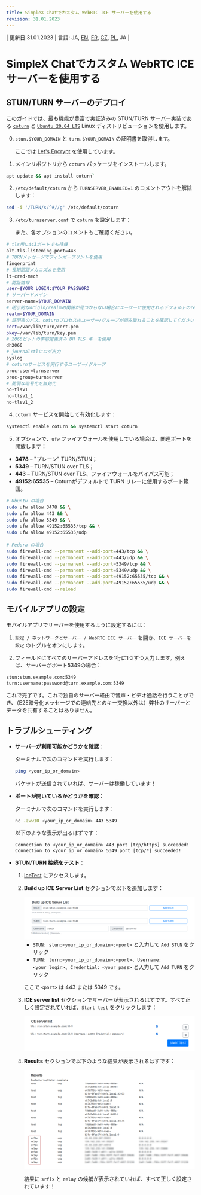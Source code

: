 ```yaml
---
title: SimpleX Chatでカスタム WebRTC ICE サーバーを使用する
revision: 31.01.2023
---
```


| 更新日 31.01.2023 | 言語: JA, [EN](/docs/WEBRTC.md), [FR](/docs/lang/fr/WEBRTC.md), [CZ](/docs/lang/cs/WEBRTC.md), [PL](/docs/lang/pl/WEBRTC.md), JA |

# SimpleX Chatでカスタム WebRTC ICE サーバーを使用する

## STUN/TURN サーバーのデプロイ

このガイドでは、最も機能が豊富で実証済みの STUN/TURN サーバー実装である [`coturn`](https://github.com/coturn/coturn) と [`Ubuntu 20.04 LTS`](https://ubuntu.com/download/server) Linux ディストリビューションを使用します。

0. `stun.$YOUR_DOMAIN` と `turn.$YOUR_DOMAIN` の証明書を取得します。

   ここでは [Let's Encrypt](https://letsencrypt.org/getting-started/) を使用しています。

1. メインリポジトリから `coturn` パッケージをインストールします。

```sh
apt update && apt install coturn`
```

2. `/etc/default/coturn` から `TURNSERVER_ENABLED=1` のコメントアウトを解除します：

```sh
sed -i '/TURN/s/^#//g' /etc/default/coturn
```

3. `/etc/turnserver.conf` で `coturn` を設定します：

   また、各オプションのコメントもご確認ください。

```sh
# tls用に443ポートでも待機
alt-tls-listening-port=443
# TURNメッセージでフィンガープリントを使用
fingerprint
# 長期認証メカニズムを使用
lt-cred-mech
# 認証情報
user=$YOUR_LOGIN:$YOUR_PASSWORD
# サーバードメイン
server-name=$YOUR_DOMAIN
# 明示的なorigin/realmの関係が見つからない場合にユーザーに使用されるデフォルトのrealm
realm=$YOUR_DOMAIN
# 証明書のパス。coturnプロセスのユーザー/グループが読み取れることを確認してください
cert=/var/lib/turn/cert.pem
pkey=/var/lib/turn/key.pem
# 2066ビットの事前定義済み DH TLS キーを使用
dh2066
# journalctlにログ出力
syslog
# coturnサービスを実行するユーザー/グループ
proc-user=turnserver
proc-group=turnserver
# 脆弱な暗号化を無効化
no-tlsv1
no-tlsv1_1
no-tlsv1_2
```

4. `coturn` サービスを開始して有効化します：

```sh
systemctl enable coturn && systemctl start coturn
```

5. オプションで、`ufw` ファイアウォールを使用している場合は、関連ポートを開放します：

- **3478** – "プレーン" TURN/STUN；
- **5349** – TURN/STUN over TLS；
- **443** – TURN/STUN over TLS、ファイアウォールをバイパス可能；
- **49152:65535** – Coturnがデフォルトで TURN リレーに使用するポート範囲。

```sh
# Ubuntu の場合
sudo ufw allow 3478 && \
sudo ufw allow 443 && \
sudo ufw allow 5349 && \
sudo ufw allow 49152:65535/tcp && \
sudo ufw allow 49152:65535/udp

# Fedora の場合
sudo firewall-cmd --permanent --add-port=443/tcp && \
sudo firewall-cmd --permanent --add-port=443/udp && \
sudo firewall-cmd --permanent --add-port=5349/tcp && \
sudo firewall-cmd --permanent --add-port=5349/udp && \
sudo firewall-cmd --permanent --add-port=49152:65535/tcp && \
sudo firewall-cmd --permanent --add-port=49152:65535/udp && \
sudo firewall-cmd --reload
```

## モバイルアプリの設定

モバイルアプリでサーバーを使用するように設定するには：

1. `設定 / ネットワークとサーバー / WebRTC ICE サーバー` を開き、`ICE サーバーを設定` のトグルをオンにします。

2. フィールドにすべてのサーバーアドレスを1行に1つずつ入力します。例えば、サーバーがポート5349の場合：

```
stun:stun.example.com:5349
turn:username:password@turn.example.com:5349
```

これで完了です。これで独自のサーバー経由で音声・ビデオ通話を行うことができ、（E2E暗号化メッセージでの連絡先とのキー交換以外は）弊社のサーバーとデータを共有することはありません。

## トラブルシューティング

- **サーバーが利用可能かどうかを確認**：

  ターミナルで次のコマンドを実行します：

  ```sh
  ping <your_ip_or_domain>
  ```

  パケットが送信されていれば、サーバーは稼働しています！

- **ポートが開いているかどうかを確認**：

  ターミナルで次のコマンドを実行します：

  ```sh
  nc -zvw10 <your_ip_or_domain> 443 5349
  ```

  以下のような表示が出るはずです：

  ```
  Connection to <your_ip_or_domain> 443 port [tcp/https] succeeded!
  Connection to <your_ip_or_domain> 5349 port [tcp/*] succeeded!
  ```

- **STUN/TURN 接続をテスト**：

  1. [IceTest](https://icetest.info/) にアクセスします。

  2. **Build up ICE Server List** セクションで以下を追加します：

     <img src="../../stun_1.png">

     - `STUN: stun:<your_ip_or_domain>:<port>` と入力して `Add STUN` をクリック
     - `TURN: turn:<your_ip_or_domain>:<port>`、`Username: <your_login>`、`Credential: <your_pass>` と入力して `Add TURN` をクリック

     ここで `<port>` は 443 または 5349 です。

  3. **ICE server list** セクションでサーバーが表示されるはずです。すべて正しく設定されていれば、`Start test` をクリックします：

     <img src="../../stun_2.png">

  4. **Results** セクションで以下のような結果が表示されるはずです：

     <img src="../../stun_3.png">

     結果に `srflx` と `relay` の候補が表示されていれば、すべて正しく設定されています！
